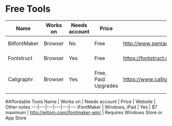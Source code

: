 # Free Tools

Name | Works on | Needs account | Price | Website | Other notes
---|---|---|---|---|---
BitfontMaker | Browser | No | Free | http://www.pentacom.jp/pentacom/bitfontmaker2/ | Limited resolution
Fontstruct | Browser | Yes | Free | https://fontstruct.com | Open-source
Caligraphr | Browser | Yes | Free, Paid Upgrades | https://www.calligraphr.com/en/ | Requires Scanner or PDF Editor

#Affordable Tools
Name | Works on | Needs account | Price | Website | Other notes
---|---|---|---|---|---
iFontMaker | Windows, iPad | Yes | $7 maximum | http://eijtom.com/ifontmaker-win/ | Requires Windows Store or App Store
